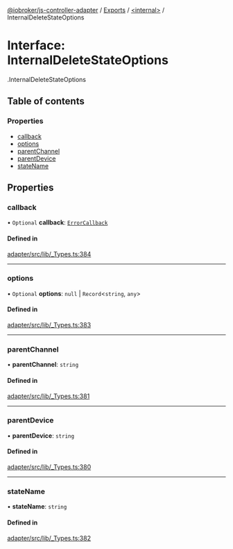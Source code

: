 [@iobroker/js-controller-adapter](../README.md) / [Exports](../modules.md) / [<internal\>](../modules/internal_.md) / InternalDeleteStateOptions

# Interface: InternalDeleteStateOptions

[<internal>](../modules/internal_.md).InternalDeleteStateOptions

## Table of contents

### Properties

- [callback](internal_.InternalDeleteStateOptions.md#callback)
- [options](internal_.InternalDeleteStateOptions.md#options)
- [parentChannel](internal_.InternalDeleteStateOptions.md#parentchannel)
- [parentDevice](internal_.InternalDeleteStateOptions.md#parentdevice)
- [stateName](internal_.InternalDeleteStateOptions.md#statename)

## Properties

### callback

• `Optional` **callback**: [`ErrorCallback`](../modules/internal_.md#errorcallback)

#### Defined in

[adapter/src/lib/_Types.ts:384](https://github.com/ioBroker/ioBroker.js-controller/blob/87eb3b2c/packages/adapter/src/lib/_Types.ts#L384)

___

### options

• `Optional` **options**: ``null`` \| `Record`<`string`, `any`\>

#### Defined in

[adapter/src/lib/_Types.ts:383](https://github.com/ioBroker/ioBroker.js-controller/blob/87eb3b2c/packages/adapter/src/lib/_Types.ts#L383)

___

### parentChannel

• **parentChannel**: `string`

#### Defined in

[adapter/src/lib/_Types.ts:381](https://github.com/ioBroker/ioBroker.js-controller/blob/87eb3b2c/packages/adapter/src/lib/_Types.ts#L381)

___

### parentDevice

• **parentDevice**: `string`

#### Defined in

[adapter/src/lib/_Types.ts:380](https://github.com/ioBroker/ioBroker.js-controller/blob/87eb3b2c/packages/adapter/src/lib/_Types.ts#L380)

___

### stateName

• **stateName**: `string`

#### Defined in

[adapter/src/lib/_Types.ts:382](https://github.com/ioBroker/ioBroker.js-controller/blob/87eb3b2c/packages/adapter/src/lib/_Types.ts#L382)
